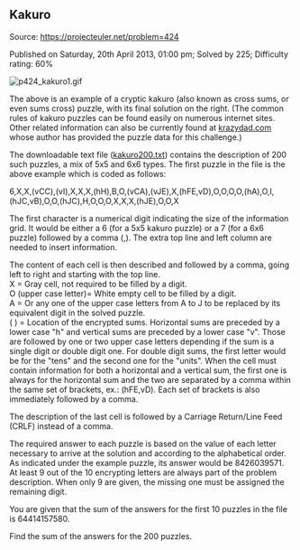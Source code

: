 Kakuro
------

Source: https://projecteuler.net/problem=424

Published on Saturday, 20th April 2013, 01:00 pm; Solved by 225;
Difficulty rating: 60%

![p424\_kakuro1.gif](project/images/p424_kakuro1.gif)

The above is an example of a cryptic kakuro (also known as cross sums,
or even sums cross) puzzle, with its final solution on the right. (The
common rules of kakuro puzzles can be found easily on numerous internet
sites. Other related information can also be currently found at
[krazydad.com](http://krazydad.com/) whose author has provided the
puzzle data for this challenge.)

The downloadable text file
([kakuro200.txt](project/resources/p424_kakuro200.txt)) contains the
description of 200 such puzzles, a mix of 5x5 and 6x6 types. The first
puzzle in the file is the above example which is coded as follows:

6,X,X,(vCC),(vI),X,X,X,(hH),B,O,(vCA),(vJE),X,(hFE,vD),O,O,O,O,(hA),O,I,(hJC,vB),O,O,(hJC),H,O,O,O,X,X,X,(hJE),O,O,X

The first character is a numerical digit indicating the size of the
information grid. It would be either a 6 (for a 5x5 kakuro puzzle) or a
7 (for a 6x6 puzzle) followed by a comma (,). The extra top line and
left column are needed to insert information.

The content of each cell is then described and followed by a comma,
going left to right and starting with the top line.\
 X = Gray cell, not required to be filled by a digit.\
 O (upper case letter)= White empty cell to be filled by a digit.\
 A = Or any one of the upper case letters from A to J to be replaced by
its equivalent digit in the solved puzzle.\
 ( ) = Location of the encrypted sums. Horizontal sums are preceded by a
lower case "h" and vertical sums are preceded by a lower case "v". Those
are followed by one or two upper case letters depending if the sum is a
single digit or double digit one. For double digit sums, the first
letter would be for the "tens" and the second one for the "units". When
the cell must contain information for both a horizontal and a vertical
sum, the first one is always for the horizontal sum and the two are
separated by a comma within the same set of brackets, ex.: (hFE,vD).
Each set of brackets is also immediately followed by a comma.

The description of the last cell is followed by a Carriage Return/Line
Feed (CRLF) instead of a comma.

The required answer to each puzzle is based on the value of each letter
necessary to arrive at the solution and according to the alphabetical
order. As indicated under the example puzzle, its answer would be
8426039571. At least 9 out of the 10 encrypting letters are always part
of the problem description. When only 9 are given, the missing one must
be assigned the remaining digit.

You are given that the sum of the answers for the first 10 puzzles in
the file is 64414157580.

Find the sum of the answers for the 200 puzzles.
